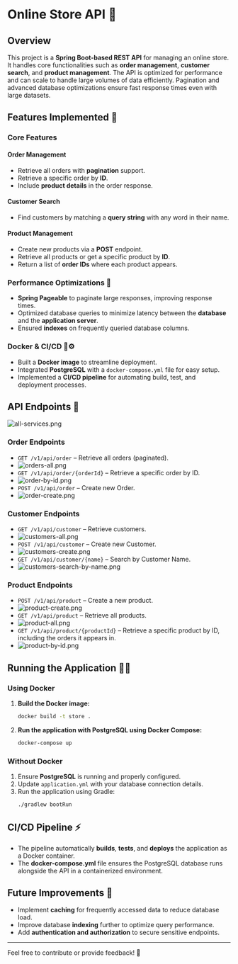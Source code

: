 # Online Store API 🛒

## Overview

This project is a **Spring Boot-based REST API** for managing an online store. It handles core functionalities such as **order management**, **customer search**, and **product management**. The API is optimized for performance and can scale to handle large volumes of data efficiently. Pagination and advanced database optimizations ensure fast response times even with large datasets.

## Features Implemented 🌟

### Core Features

#### Order Management
- Retrieve all orders with **pagination** support.
- Retrieve a specific order by **ID**.
- Include **product details** in the order response.

#### Customer Search
- Find customers by matching a **query string** with any word in their name.

#### Product Management
- Create new products via a **POST** endpoint.
- Retrieve all products or get a specific product by **ID**.
- Return a list of **order IDs** where each product appears.

### Performance Optimizations 🚀
- **Spring Pageable** to paginate large responses, improving response times.
- Optimized database queries to minimize latency between the **database** and the **application server**.
- Ensured **indexes** on frequently queried database columns.

### Docker & CI/CD 🐳⚙️
- Built a **Docker image** to streamline deployment.
- Integrated **PostgreSQL** with a `docker-compose.yml` file for easy setup.
- Implemented a **CI/CD pipeline** for automating build, test, and deployment processes.

## API Endpoints 📡
![all-services.png](ScreenShots/all-services.png)
### Order Endpoints
- `GET /v1/api/order` – Retrieve all orders (paginated).
- ![orders-all.png](ScreenShots/orders-all.png)
- `GET /v1/api/order/{orderId}` – Retrieve a specific order by ID.
- ![order-by-id.png](ScreenShots/order-by-id.png)
- `POST /v1/api/order` – Create new Order.
- ![order-create.png](ScreenShots/order-create.png)

### Customer Endpoints
- `GET /v1/api/customer` – Retrieve customers.
- ![customers-all.png](ScreenShots/customers-all.png)
- `POST /v1/api/customer` – Create new Customer.
- ![customers-create.png](ScreenShots/customers-create.png)
- `GET /v1/api/customer/{name}` – Search by Customer Name.
- ![customers-search-by-name.png](ScreenShots/customers-search-by-name.png)

### Product Endpoints
- `POST /v1/api/product` – Create a new product.
- ![product-create.png](ScreenShots/product-create.png)
- `GET /v1/api/product` – Retrieve all products.
- ![product-all.png](ScreenShots/product-all.png)
- `GET /v1/api/product/{productId}` – Retrieve a specific product by ID, including the orders it appears in.
- ![product-by-id.png](ScreenShots/product-by-id.png)

## Running the Application 🏃‍♂️

### Using Docker

1. **Build the Docker image:**
   ```bash
   docker build -t store .
   ```

2. **Run the application with PostgreSQL using Docker Compose:**
   ```bash
   docker-compose up
   ```

### Without Docker

1. Ensure **PostgreSQL** is running and properly configured.
2. Update `application.yml` with your database connection details.
3. Run the application using Gradle:
   ```bash
   ./gradlew bootRun
   ```

## CI/CD Pipeline ⚡

- The pipeline automatically **builds**, **tests**, and **deploys** the application as a Docker container.
- The **docker-compose.yml** file ensures the PostgreSQL database runs alongside the API in a containerized environment.

## Future Improvements 🚧

- Implement **caching** for frequently accessed data to reduce database load.
- Improve database **indexing** further to optimize query performance.
- Add **authentication and authorization** to secure sensitive endpoints.


---

Feel free to contribute or provide feedback! 🚀
